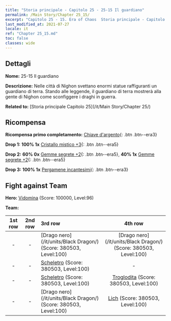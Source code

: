 ```yaml
---
title: "Storia principale - Capitolo 25 - 25-15 Il guardiano"
permalink: /Main Story/Chapter 25_15/
excerpt: "Capitolo 25 - 15. Era of Chaos  Storia principale - Capitolo 25_15. 25-15 Il guardiano"
last_modified_at: 2021-07-27
locale: it
ref: "Chapter 25_15.md"
toc: false
classes: wide
---
```


## Dettagli

 **Nome:** 25-15 Il guardiano

 **Descrizione:** Nelle città di Nighon svettano enormi statue raffiguranti un guardiano di terra. Stando alle leggende, il guardiano di terra mostrerà alla gente di Nighon come sconfiggere i draghi in guerra.

 **Related to:** [Storia principale Capitolo 25](/it/Main Story/Chapter 25/)

## Ricompensa

 **Ricompensa primo completamento:** [Chiave d'argento](/ItemsIT/con_693/){: .btn .btn--era3}

 **Drop 1:** **100% 1x** [Cristallo mistico +3](/ItemsIT/mat_87/){: .btn .btn--era5}

 **Drop 2:** **60% 0x** [Gemme segrete +2](/ItemsIT/mat_79/){: .btn .btn--era5}, **40% 1x** [Gemme segrete +2](/ItemsIT/mat_79/){: .btn .btn--era5}

 **Drop 3:** **100% 1x** [Pergamene incantesimi](/ItemsIT/con_694/){: .btn .btn--era3}


## Fight against Team
 **Hero:** [Vidomina](/it/heroes/Vidomina/) (Score: 100000, Level:96)

 **Team:**


  | 1st row | 2nd row | 3rd row | 4th row |
  |:----:|:----:|:----|:----:|
  | - | - | [Drago nero](/it/units/Black Dragon/) (Score: 380503, Level:100)  | [Drago nero](/it/units/Black Dragon/) (Score: 380503, Level:100)  |
  | - | - | [Scheletro](/it/units/Skeleton/) (Score: 380503, Level:100)  | - |
  | - | - | [Scheletro](/it/units/Skeleton/) (Score: 380503, Level:100)  | [Troglodita](/it/units/Troglodyte/) (Score: 380503, Level:100)  |
  | - | - | [Drago nero](/it/units/Black Dragon/) (Score: 380503, Level:100)  | [Lich](/it/units/Lich/) (Score: 380503, Level:100)  |


